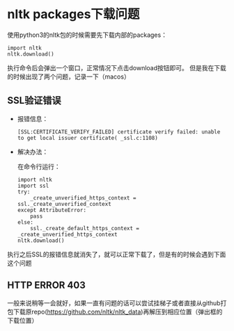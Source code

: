 # nltk packages下载问题

使用python3的nltk包的时候需要先下载内部的packages：
```
import nltk
nltk.download()
```
执行命令后会弹出一个窗口，正常情况下点击download按钮即可。
但是我在下载的时候出现了两个问题，记录一下（macos）

## SSL验证错误
* 报错信息：
  
  `[SSL:CERTIFICATE_VERIFY_FAILED] certificate verify failed: unable to get local issuer certificate( _ssl.c:1108) `

* 解决办法：
  
  在命令行运行：
  ```
  import nltk
  import ssl
  try:
      _create_unverified_https_context = ssl._create_unverified_context
  except AttributeError:
      pass
  else:
      ssl._create_default_https_context = _create_unverified_https_context
  nltk.download()

  ```
执行之后SSL的报错信息就消失了，就可以正常下载了，但是有的时候会遇到下面这个问题

## HTTP ERROR 403
一般来说稍等一会就好，如果一直有问题的话可以尝试挂梯子或者直接从github打包下载原repo(https://github.com/nltk/nltk_data)再解压到相应位置（弹出框的下载位置）
